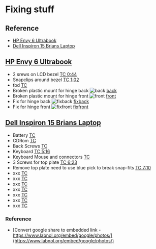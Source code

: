 # Fixing stuff

## Reference
- [HP Envy 6 Ultrabook](./HPEnvy6Ultrabook/)
- [Dell Inspiron 15 Brians Laptop](./DellInspron15Laptop/)

## [HP Envy 6 Ultrabook](https://www.youtube.com/watch?v=H0j-Lj0nTrc)
  - 2 srews on LCD bezel [TC 0:44](https://youtu.be/H0j-Lj0nTrc?t=44)
  - Snapclips around bezel [TC 1:02](https://youtu.be/H0j-Lj0nTrc?t=62)
  - tbd [TC ]()
  - Broken plastic mount for hinge back ![back](https://lh3.googleusercontent.com/5rxdhn6iefLjl6c5DPMHxFXMTn_KxuzEk_oI71aIBkvxvxJOLBHHd4FGdczgMoxNdA-2_OdR8J99M2i4L_iZyESLPmMtjPEfXmHJStC17OaQUtuBOWv9lc6i1Rr32y7ST8uS1Qdrmg=w600-h315-p-k) [back](https://photos.app.goo.gl/u3U1b7zjENkLCtcq9)
  - Broken plastic mount for hinge front ![front](https://lh3.googleusercontent.com/EVRw8iHOaxi3OR8YkJmnKkE5gy66wvrxdk-wXS5mD3zsdcmT3sm18gtfrlVoZy2i0wBqMAruKp7-EWVG4UHHFgqCXvIGDmoQTJ7URaN3pxyLaQgE33m1O_8hau2m2rDaqcJ35XWrjg=w2400) [front](https://photos.app.goo.gl/cSSkgSu8p51SYfiXA)
  - Fix for hinge back ![fixback](https://lh3.googleusercontent.com/JvJe1yTMF7bAA_AXzNFe3oJRmrY3aCGMEkamtr1I2ytoaX3xY4Hhhx4knUKkT6y_1qDTrTqM4vvmPuEpG32vCAgZtljWPMeNESGTxAm4_6VtWGBiQYs-RqT41MLifOPXs7alyS1sLQ=w2400) [fixback](https://photos.app.goo.gl/EgZ4TBJoFTkuPsaZ7)
  - Fix for hinge front ![fixfront](https://lh3.googleusercontent.com/1zAdLUi0dOga0OEWSas9w26F0g68ws2GRRz7ujoH5FlQdFKnegfV2JX3ydImwkvuv3oxPhvZEK3XykOPZdRVR53j1aZhPAUA_x1kFezD9GWEE29CDXxS3med_32IvpNamcqFdL9P7g=w2400) [fixfront](https://photos.app.goo.gl/DNNGr1AZjX5vh6pD6)


## [Dell Inspiron 15 Brians Laptop](https://youtu.be/q0KGSUeFMbY)
  - Battery [TC ]()
  - CDRom [TC ]()
  - Back Screws [TC ]()
  - Keyboard [TC 5:16](https://youtu.be/q0KGSUeFMbY?t=316)
  - Keyboard Mouse and connectors [TC ]()
  - 3 Screws for top plate [TC 6:23](https://youtu.be/q0KGSUeFMbY?t=383)
  - Remove top plate need to use blue pick to break snap-fits [TC 7:10](https://youtu.be/q0KGSUeFMbY?t=430)
  - xxx [TC ]()
  - xxx [TC ]()
  - xxx [TC ]()
  - xxx [TC ]()
  - xxx [TC ]()
  - xxx [TC ]()
  - xxx [TC ]()
  
### Reference
- [Convert google share to embedded link - https://www.labnol.org/embed/google/photos/](https://www.labnol.org/embed/google/photos/)
